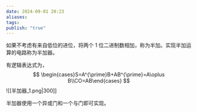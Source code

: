 ```yaml
---
date: 2024-09-01 20:23
aliases: 
tags: 
publish: "true"
---
```

如果不考虑有来自低位的进位，将两个 1 位二进制数相加，称为半加。实现半加运算的电路称为半加器。

有逻辑表达式为，
$$
\begin{cases}S=A^{\prime}B+AB^{\prime}=A\oplus B\\CO=AB\end{cases}
$$
![[半加器_1.png|300]]

半加器使用一个异或门和一个与门即可实现。
